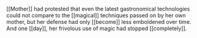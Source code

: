 [[Mother]] had protested that even the latest gastronomical technologies could not compare to the [[magical]] techniques passed on by her own mother, but her defense had only [[become]] less emboldened over time. And one [[day]], her frivolous use of magic had stopped [[completely]].